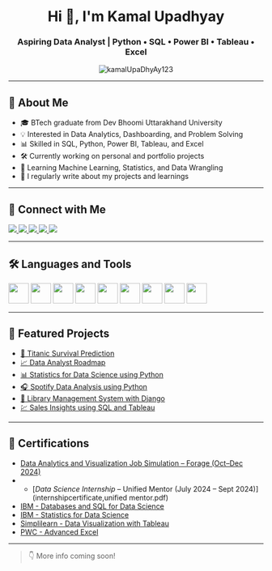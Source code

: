 <h1 align="center">Hi 👋, I'm Kamal Upadhyay</h1>
<h3 align="center">Aspiring Data Analyst | Python • SQL • Power BI • Tableau • Excel</h3>

<p align="center">
  <img src="https://komarev.com/ghpvc/?username=kamalUpaDhyAy123&label=Profile%20views&color=0e75b6&style=flat" alt="kamalUpaDhyAy123" />
</p>

---

## 🚀 About Me

- 🎓 BTech graduate from Dev Bhoomi Uttarakhand University  
- 💡 Interested in Data Analytics, Dashboarding, and Problem Solving  
- 📊 Skilled in SQL, Python, Power BI, Tableau, and Excel  
- 🛠 Currently working on personal and portfolio projects  
- 🧠 Learning Machine Learning, Statistics, and Data Wrangling  
- 📝 I regularly write about my projects and learnings  

---

## 🔗 Connect with Me

<p>
<a href="https://www.linkedin.com/in/kamal-upadhyay-60b637247" target="_blank">
  <img src="https://img.shields.io/badge/LinkedIn-blue?style=flat&logo=linkedin&logoColor=white"/>
</a>
<a href="https://medium.com/@your-medium" target="_blank">
  <img src="https://img.shields.io/badge/Medium-black?style=flat&logo=medium&logoColor=white"/>
</a>
<a href="https://twitter.com/your-twitter" target="_blank">
  <img src="https://img.shields.io/badge/Twitter-1DA1F2?style=flat&logo=twitter&logoColor=white"/>
</a>
<a href="https://www.instagram.com/kamalupadhyay927/profilecard/?igsh=MWx1NzY2N21uajho" target="_blank">
  <img src="https://img.shields.io/badge/Instagram-E4405F?style=flat&logo=instagram&logoColor=white"/>
</a>
<a href="https://youtube.com/@yourchannel" target="_blank">
  <img src="https://img.shields.io/badge/YouTube-FF0000?style=flat&logo=youtube&logoColor=white"/>
</a>
</p>

---

## 🛠 Languages and Tools

<p align="left">
  <img src="https://cdn.jsdelivr.net/gh/devicons/devicon/icons/python/python-original.svg" width="40"/>
  <img src="https://cdn.jsdelivr.net/gh/devicons/devicon/icons/mysql/mysql-original.svg" width="40"/>
  <img src="https://cdn.jsdelivr.net/gh/devicons/devicon/icons/html5/html5-original.svg" width="40"/>
  <img src="https://cdn.jsdelivr.net/gh/devicons/devicon/icons/javascript/javascript-original.svg" width="40"/>
  <img src="https://cdn.jsdelivr.net/gh/devicons/devicon/icons/docker/docker-original.svg" width="40"/>
  <img src="https://cdn.jsdelivr.net/gh/devicons/devicon/icons/django/django-plain.svg" width="40"/>
  <img src="https://cdn.jsdelivr.net/gh/devicons/devicon/icons/flask/flask-original.svg" width="40"/>
  <img src="https://cdn.jsdelivr.net/gh/devicons/devicon/icons/tableau/tableau-original.svg" width="40"/>
  <img src="https://cdn.jsdelivr.net/gh/devicons/devicon/icons/git/git-original.svg" width="40"/>
</p>

---

## 🌟 Featured Projects

- [🚢 Titanic Survival Prediction](https://github.com/kamalUpaDhyAy123/titanic-ml-model)  
- [📈 Data Analyst Roadmap](https://github.com/kamalUpaDhyAy123/data-analyst-roadmap)  
- [📊 Statistics for Data Science using Python](https://github.com/kamalUpaDhyAy123/statistics-python)  
- [🎧 Spotify Data Analysis using Python](https://github.com/kamalUpaDhyAy123/spotify-analysis)  
- [🧾 Library Management System with Django](https://github.com/kamalUpaDhyAy123/library-django)  
- [💹 Sales Insights using SQL and Tableau](https://github.com/kamalUpaDhyAy123/sales-insights)

---

## 🏅 Certifications
-  [Data Analytics and Visualization Job Simulation – Forage (Oct–Dec 2024)](hzmoNKtzvAzXsEqx8_T6kdcdKSTfg2aotxT_Koq4DQAYvXKSy8eSL_1734596243747_completion_c.pdf)
- - [*Data Science Internship* – Unified Mentor (July 2024 – Sept 2024)](internshipcertificate,unified mentor.pdf)
- [IBM - Databases and SQL for Data Science](#)
- [IBM - Statistics for Data Science](#)
- [Simplilearn - Data Visualization with Tableau](#)
- [PWC - Advanced Excel](#)

---

> 👇 More info coming soon!
